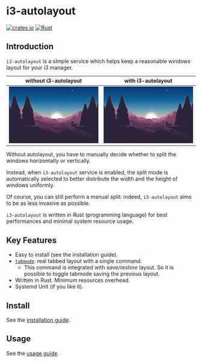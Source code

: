 # i3-autolayout
[![crates.io](https://img.shields.io/crates/v/i3-autolayout.svg)](https://crates.io/crates/i3-autolayout)
[![Rust](https://github.com/BiagioFesta/i3-autolayout/actions/workflows/ci.yml/badge.svg)](https://github.com/BiagioFesta/i3-autolayout/actions/workflows/ci.yml)

## Introduction
`i3-autolayout` is a simple service which helps keep a reasonable windows layout for your *i3* manager.

without i3-autolayout      |  with i3-autolayout
:-------------------------:|:-------------------------:
 ![DEMO GIF without autolayout](https://github.com/BiagioFesta/i3-autolayout/blob/main/img/i3-autolayout-without.gif) |  ![DEMO GIF with autolayout](https://github.com/BiagioFesta/i3-autolayout/blob/main/img/i3-autolayout-with.gif)

Without autolayout, you have to manually decide whether to split the windows horizontally or vertically. 

Instead, when `i3-autolayout` service is enabled, the split mode is automatically selected to better distribute the width and the height of windows uniformly. 

Of course, you can still perform a manual split: indeed, `i3-autolayout` aims to be as less invasive as possible.

`i3-autolayout` is written in *Rust* (programming language) for best performances and minimal system resource usage.

## Key Features
 * Easy to install (see the installation guide).
 * [`tabmode`](https://github.com/BiagioFesta/i3-autolayout/wiki/TabMode): real tabbed layout with a single command.
   * This command is integrated with *save/restore* layout. So it is possible to toggle tabmode saving the previous layout.
 * Written in Rust. Minimum resources overhead.
 * Systemd Unit (if you like it).

## Install

See the [installation guide](https://github.com/BiagioFesta/i3-autolayout/wiki#install).

## Usage

See the [usage guide](https://github.com/BiagioFesta/i3-autolayout/wiki/Usage).
